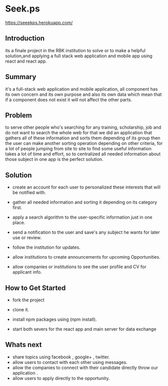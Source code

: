 # Seek.ps #
https://seeekps.herokuapp.com/

## Introduction ##
its a finale project in the RBK institution to solve or to make a helpful solution,and applying a full stack web application and mobile app using react and react app.

## Summary ##
it's a full-stack web application and mobile application, all component has its own concern and its own purpose and also its own data which mean that if a component does not exist it will not affect the other parts.

## Problem ##
to serve other people who's searching for any training, scholarship, job and do not want to search the whole web for that we did an application that gathers all of these information and sorts them depending of its group then the user can make another sorting operation depending on other criteria, for a lot of people jumping from site to site to find some useful information takes a lot of time and effort, so to centralized all needed information about those subject in one app is the perfect solution.


## Solution ##
  - create an account for each user to personalized these interests that will be notified with.

  - gather all needed information and sorting it depending on its category first.

  - apply a search algorithm to the user-specific information just in one place.

  - send a notification to the user and save's any subject he wants for later use or review.

  - follow the institution for updates.

  - allow institutions to create announcements for upcoming Opportunities.

  - allow companies or institutions to see the user profile and CV for applicant info.


## How to Get Started ##
- fork the project

- clone it.

- install npm packages using (npm install). 

- start both severs for the react app and main server for data exchange

## Whats next ##
- share topics using facebook , google+ , twitter.
- allow users to contact with each other using messages.
- allow the companies to connect with their candidate directly throw our application .
- allow users to apply directly to the opportunity.

 
